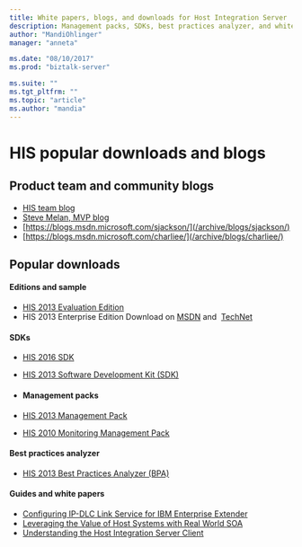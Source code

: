 ```yaml
---
title: White papers, blogs, and downloads for Host Integration Server | Microsoft Docs
description: Management packs, SDKs, best practices analyzer, and white paper downloads for HIS
author: "MandiOhlinger"
manager: "anneta"

ms.date: "08/10/2017"
ms.prod: "biztalk-server"

ms.suite: ""
ms.tgt_pltfrm: ""
ms.topic: "article"
ms.author: "mandia"
---
```


# HIS popular downloads and blogs

## Product team and community blogs
-   [HIS team blog](https://blogs.msdn.microsoft.com/hostintegrationserver)
-   [Steve Melan, MVP blog](http://stevemelan.wordpress.com)
-   [https://blogs.msdn.microsoft.com/sjackson/](/archive/blogs/sjackson/)
-   [https://blogs.msdn.microsoft.com/charliee/](/archive/blogs/charliee/)


## Popular downloads

#### Editions and sample

-   [HIS 2013 Evaluation Edition](https://www.microsoft.com/download/details.aspx?id=39950)
-   HIS 2013 Enterprise Edition Download on [MSDN](https://msdn.microsoft.com/subscriptions/downloads/) and  [TechNet](https://technet.microsoft.com/subscriptions/downloads/)

#### SDKs

- [HIS 2016 SDK](https://aka.ms/his2016sdk)
- [HIS 2013 Software Development Kit (SDK)](https://www.microsoft.com/download/details.aspx?id=41557)
- 
  #### Management packs

- [HIS 2013 Management Pack](https://www.microsoft.com/download/details.aspx?id=39978)
- [HIS 2010 Monitoring Management Pack](https://www.microsoft.com/download/details.aspx?id=23657)

#### Best practices analyzer

-   [HIS 2013 Best Practices Analyzer (BPA)](https://www.microsoft.com/download/details.aspx?id=40325)

#### Guides and white papers

-   [Configuring IP-DLC Link Service for IBM Enterprise Extender](https://www.microsoft.com/download/details.aspx?id=17441)
-   [Leveraging the Value of Host Systems with Real World SOA](https://www.microsoft.com/download/details.aspx?id=20799)
-   [Understanding the Host Integration Server Client](https://www.microsoft.com/download/details.aspx?id=15069)